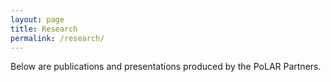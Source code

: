 ```yaml
---
layout: page
title: Research
permalink: /research/
---
```


Below are publications and presentations produced by the PoLAR Partners.
